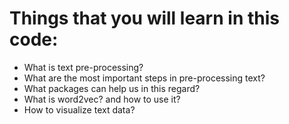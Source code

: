 # Things that you will learn in this code:
- What is text pre-processing?
- What are the most important steps in pre-processing text? 
- What packages can help us in this regard?
- What is word2vec? and how to use it?
- How to visualize text data?
